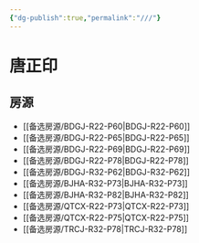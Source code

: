 ```yaml
---
{"dg-publish":true,"permalink":"///"}
---
```



# 唐正印

## 房源

- [[备选房源/BDGJ-R22-P60\|BDGJ-R22-P60]]
- [[备选房源/BDGJ-R22-P65\|BDGJ-R22-P65]]
- [[备选房源/BDGJ-R22-P69\|BDGJ-R22-P69]]
- [[备选房源/BDGJ-R22-P78\|BDGJ-R22-P78]]
- [[备选房源/BDGJ-R32-P62\|BDGJ-R32-P62]]
- [[备选房源/BJHA-R32-P73\|BJHA-R32-P73]]
- [[备选房源/BJHA-R32-P82\|BJHA-R32-P82]]
- [[备选房源/QTCX-R22-P73\|QTCX-R22-P73]]
- [[备选房源/QTCX-R22-P75\|QTCX-R22-P75]]
- [[备选房源/TRCJ-R32-P78\|TRCJ-R32-P78]]

